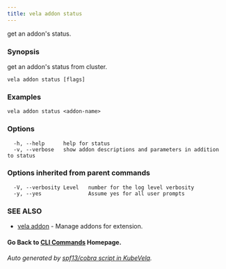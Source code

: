 ```yaml
---
title: vela addon status
---
```


get an addon's status.

### Synopsis

get an addon's status from cluster.

```
vela addon status [flags]
```

### Examples

```
vela addon status <addon-name>
```

### Options

```
  -h, --help      help for status
  -v, --verbose   show addon descriptions and parameters in addition to status
```

### Options inherited from parent commands

```
  -V, --verbosity Level   number for the log level verbosity
  -y, --yes               Assume yes for all user prompts
```

### SEE ALSO

* [vela addon](vela_addon.md)	 - Manage addons for extension.

#### Go Back to [CLI Commands](vela.md) Homepage.


###### Auto generated by [spf13/cobra script in KubeVela](https://github.com/kubevela/kubevela/tree/master/hack/docgen).
